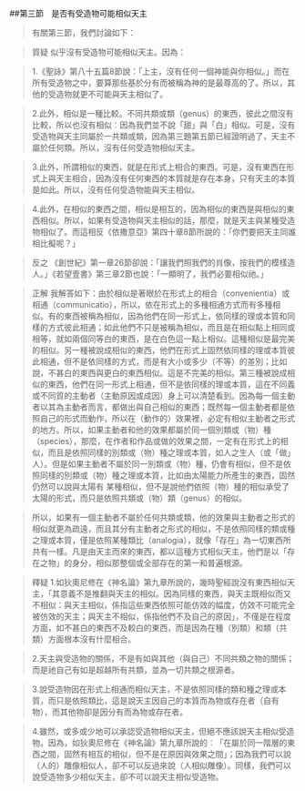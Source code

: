 ##第三節　是否有受造物可能相似天主
>有關第三節，我們討論如下：

>質疑	似乎沒有受造物可能相似天主。因為：

>1.《聖詠》第八十五篇8節說：「上主，沒有任何一個神能與你相似。」而在所有受造物之中，要算那些基於分有而被稱為神的是最尊高的了。所以，其他的受造物就更不可能與天主相似了。

>2.此外，相似是一種比較。不同共類或類（genus）的東西，彼此之間沒有比較，所以也沒有相似︰因為我們並不說「甜」與「白」相似。可是，沒有受造物與天主同屬於一共類或類，因為第三題第五節已經證明過了，天主不屬於任何類。所以，沒有任何受造物相似天主。

>3.此外，所謂相似的東西，就是在形式上相合的東西。可是，沒有東西在形式上與天主相合，因為沒有任何東西的本質就是存在本身，只有天主的本質是如此。所以，沒有任何受造物能與天主相似。

>4.此外，在相似的東西之間，相似是相互的，因為相似的東西是與相似的東西相似。所以，如果有受造物與天主相似的話，那麼，就是天主與某種受造物相似了。而這相反《依撒意亞》第四十章8節所說的：「你們要把天主同誰相比擬呢？」

>反之	《創世紀》第一章26節卻說：「讓我們照我們的肖像，按我們的模樣造人。」《若望壹書》第三章2節也說：「一顯明了，我們必要相似祂。」

>正解	我解答如下：由於相似是著眼於在形式上的相合（convenientia）或相通（communicatio），所以，依在形式上的多種相通方式而有多種相似。有的東西被稱為相似，因為他們在同一形式上，依同樣的理或本質和同樣的方式彼此相通；如此他們不只是被稱為相似，而且是在相似點上相同或相等，就如兩個同等白的東西，是在白色這一點上相似。這種相似是最完美的相似。另一種被說成相似的東西，他們在形式上固然依同樣的理或本質彼此相通，但不是依同樣的方式，而是有大小或多少（不等）的差別；比如說，不甚白的東西與更白的東西相似。這是不完美的相似。第三種被說成相似的東西，他們在同一形式上相通，但不是依同樣的理或本質，這在不同義或不同質的主動者（主動原因或成因）身上可以清楚看到。因為每一個主動者以其為主動者而言，都做出與自己相似的東西；既然每一個主動者都是依照自己的形式而動作，所以在（動作的）效果裡，必定有相似主動者之形式的地方。所以，如果主動者和他的效果都屬於同一個別類或（物）種（species），那麼，在作者和作品或做的效果之間，一定有在形式上的相似，而且是依照同樣的別類或（物）種之理或本質，如人之生人（或「做」人）。但是如果主動者不屬於同一別類或（物）種，仍會有相似，但不是依照同樣的別類或（物）種之理或本質，比如由太陽能力所產生的東西，固然仍然可以說與太陽有
某種相似，但不是說他們依照（物）種的相似承受了太陽的形式，而只是依照共類或（物）類（genus）的相似。

>所以，如果有一個主動者不屬於任何共類或類，他的效果與主動者之形式的相似就更為疏遠，而且其分有主動者之形式的相似，不是依照同樣的類或種之理或本質，僅是依照某種類比（analogia），就像「存在」為一切東西所共有一樣。凡是由天主而來的東西，都以這種方式相似天主，他們是以「存在之物」的身分，相似那整個或全部存在的第一和普遍根源。

>釋疑	1.如狄奧尼修在《神名論》第九章所說的，幾時聖經說沒有東西相似天主，「其意義不是推翻與天主的相似。因為同樣的東西，與天主既相似而又不相似：與天主相似，係指這些東西依照可能仿效的幅度，仿效不可能完全被仿效的天主；與天主不相似，係指他們不及自己的原因」，不僅是在程度方面，如不甚白的東西不及較白的東西，而是因為在種（別類）和類（共類）方面根本沒有什麼相合。

>2.天主與受造物的關係，不是有如與其他（與自己）不同共類之物的關係；而是祂自己有如是超越所有共類，並為一切共類之根源者。

>3.說受造物因在形式上相通而相似天主，不是依照同樣的類和種之理或本質，而只是依照類比，這是說天主因自己的本質而為物或存在者（自有物），而其他物卻是因分有而為物或存在者。

>4.雖然，或多或少地可以承認受造物相似天主，但絕不應該說天主相似受造物。因為，如狄奧尼修在《神名論》第九章所說的︰「在屬於同一階層的東西之間，固然有相互的相似，但不是在原因與效果之間」；因為我們可以說（人的）雕像相似人，卻不可以反過來說（人相似雕像）。同樣，我們可以說受造物多少相似天主，卻不可以說天主相似受造物。
